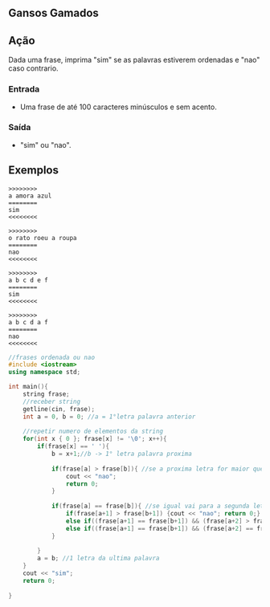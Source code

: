 ## Gansos Gamados
## Ação

Dada uma frase, imprima "sim" se as palavras estiverem ordenadas e "nao" caso contrario.

### Entrada

- Uma frase de até 100 caracteres minúsculos e sem acento.

### Saída

- "sim" ou "nao".

## Exemplos

```
>>>>>>>>
a amora azul
========
sim
<<<<<<<<

>>>>>>>>
o rato roeu a roupa
========
nao
<<<<<<<<

>>>>>>>>
a b c d e f
========
sim
<<<<<<<<

>>>>>>>>
a b c d a f
========
nao
<<<<<<<<
```

```cpp
//frases ordenada ou nao
#include <iostream>
using namespace std;

int main(){
    string frase;
    //receber string
    getline(cin, frase);
    int a = 0, b = 0; //a = 1°letra palavra anterior
    
    //repetir numero de elementos da string
    for(int x { 0 }; frase[x] != '\0'; x++){
        if(frase[x] == ' '){
            b = x+1;//b -> 1° letra palavra proxima
        
            if(frase[a] > frase[b]){ //se a proxima letra for maior que a anterior imprima nao 
                cout << "nao";
                return 0;
            }
            
            if(frase[a] == frase[b]){ //se igual vai para a segunda letra, terceira...
                if(frase[a+1] > frase[b+1]) {cout << "nao"; return 0;}
                else if((frase[a+1] == frase[b+1]) && (frase[a+2] > frase[b+2])) {cout << "nao"; return 0;}
                else if((frase[a+1] == frase[b+1]) && (frase[a+2] == frase[b+2]) && (frase[a+3] > frase[b+3])) {cout << "nao"; return 0;}
            }
            
        }
        a = b; //1 letra da ultima palavra
    }
    cout << "sim";
    return 0;
    
}
```
